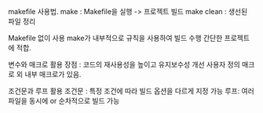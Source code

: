 makefile 사용법.
make : Makefile을 실행 -> 프로젝트 빌드
make clean : 생선된 파일 정리

Makefile 없이 사용
make가 내부적으로 규칙을 사용하여 빌드 수행
간단한 프로젝트에 적합.

변수와 매크로 활용
장점 : 코드의 재사용성을 높이고 유지보수성 개선
사용자 정의 매크로 외 내부 매크로가 있음.

조건문과 루프 활용
조건문 : 특정 조건에 따라 빌드 옵션을 다르게 지정 가능
루프: 여러 파일을 동시에 or 순차적으로 빌드 가능
